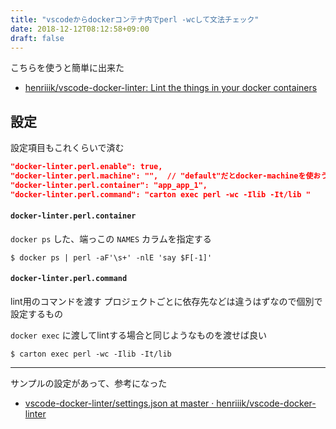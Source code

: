 ```yaml
---
title: "vscodeからdockerコンテナ内でperl -wcして文法チェック"
date: 2018-12-12T08:12:58+09:00
draft: false
---
```


こちらを使うと簡単に出来た

- [henriiik/vscode-docker-linter: Lint the things in your docker containers](https://github.com/henriiik/vscode-docker-linter)

## 設定

設定項目もこれくらいで済む

```json
"docker-linter.perl.enable": true,
"docker-linter.perl.machine": "",  // "default"だとdocker-machineを使おうとする
"docker-linter.perl.container": "app_app_1",
"docker-linter.perl.command": "carton exec perl -wc -Ilib -It/lib "
```


#### `docker-linter.perl.container`

`docker ps` した、端っこの `NAMES` カラムを指定する

```
$ docker ps | perl -aF'\s+' -nlE 'say $F[-1]'
```


#### `docker-linter.perl.command`

lint用のコマンドを渡す
プロジェクトごとに依存先などは違うはずなので個別で設定するもの

`docker exec` に渡してlintする場合と同じようなものを渡せば良い

```
$ carton exec perl -wc -Ilib -It/lib
```


---

サンプルの設定があって、参考になった

- [vscode-docker-linter/settings.json at master · henriiik/vscode-docker-linter](https://github.com/henriiik/vscode-docker-linter/blob/master/playground-perl/.vscode/settings.json)

